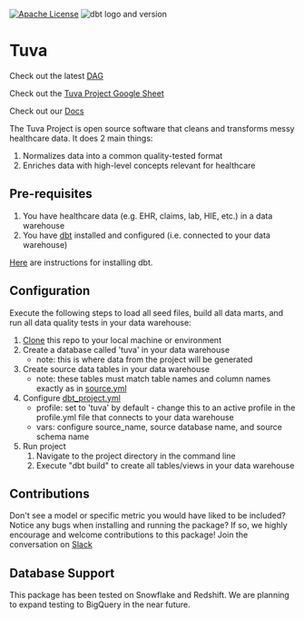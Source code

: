 [![Apache License](https://img.shields.io/badge/License-Apache%202.0-blue.svg)](https://opensource.org/licenses/Apache-2.0) ![dbt logo and version](https://img.shields.io/static/v1?logo=dbt&label=dbt-version&message=0.21.x&color=orange)

# Tuva

Check out the latest [DAG](https://tuva-health.github.io/tuva/#!/overview?g_v=1)

Check out the [Tuva Project Google Sheet](https://docs.google.com/spreadsheets/d/1q6VBqGJ3PBW0vYD1wrsN5jmcP0cEXQNd3xTyTgtHlcU/edit#gid=0)

Check out our [Docs](https://docs.tuvahealth.com/)

The Tuva Project is open source software that cleans and transforms messy healthcare data.  It does 2 main things:

1. Normalizes data into a common quality-tested format
2. Enriches data with high-level concepts relevant for healthcare

## Pre-requisites
1. You have healthcare data (e.g. EHR, claims, lab, HIE, etc.) in a data warehouse
2. You have [dbt](https://www.getdbt.com/) installed and configured (i.e. connected to your data warehouse)

[Here](https://docs.getdbt.com/dbt-cli/installation) are instructions for installing dbt.

## Configuration
Execute the following steps to load all seed files, build all data marts, and run all data quality tests in your data warehouse:

1. [Clone](https://docs.github.com/en/repositories/creating-and-managing-repositories/cloning-a-repository) this repo to your local machine or environment
2. Create a database called 'tuva' in your data warehouse
    - note: this is where data from the project will be generated
3. Create source data tables in your data warehouse
    - note: these tables must match table names and column names exactly as in [source.yml](models/source.yml)
4. Configure [dbt_project.yml](/dbt_project.yml)
    - profile: set to 'tuva' by default - change this to an active profile in the profile.yml file that connects to your data warehouse
    - vars: configure source_name, source database name, and source schema name
5. Run project
    1. Navigate to the project directory in the command line
    2. Execute "dbt build" to create all tables/views in your data warehouse

## Contributions
Don't see a model or specific metric you would have liked to be included? Notice any bugs when installing 
and running the package? If so, we highly encourage and welcome contributions to this package! 
Join the conversation on [Slack](https://tuvahealth.slack.com/ssb/redirect#/shared-invite/email)

## Database Support
This package has been tested on Snowflake and Redshift.  We are planning to expand testing to BigQuery in the near future.